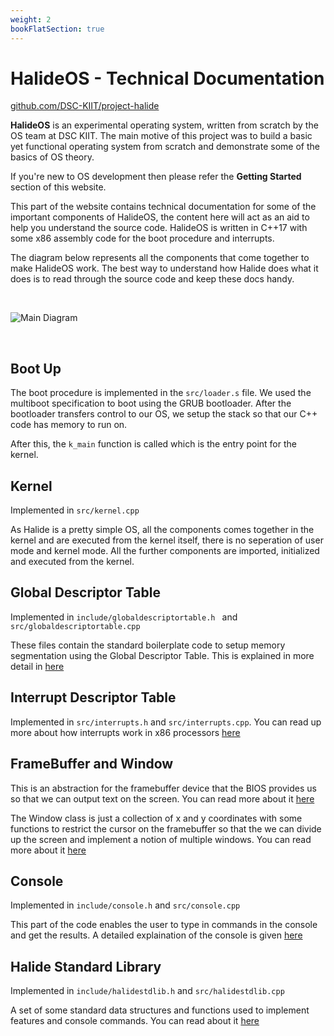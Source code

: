 ```yaml
---
weight: 2
bookFlatSection: true
---
```


# HalideOS - Technical Documentation

[github.com/DSC-KIIT/project-halide](https://github.com/DSC-KIIT/project-halide)

**HalideOS** is an experimental operating system, written from scratch by the OS team at DSC KIIT. The main motive of this
project was to build a basic yet functional operating system from scratch and demonstrate some of the basics of OS theory. 

If you're new to OS development then please refer the **Getting Started** section of this website.

This part of the website contains technical documentation for some of the important components of HalideOS, the content here 
will act as an aid to help you understand the source code. HalideOS is written in C++17 with some x86 assembly code for the boot procedure and interrupts.

The diagram below represents all the components that come together to make HalideOS work. The best way to understand how Halide does what it does is to read through the source code and keep these docs handy.

<br>

![Main Diagram](/project-halide-website/diagram.png)

<br>

## Boot Up

The boot procedure is implemented in the `src/loader.s` file. We used the multiboot specification to boot using the GRUB bootloader. 
After the bootloader transfers control to our OS, we setup the stack so that our C++ code has memory to run on. 

After this, the `k_main` function is called which is the entry point for the kernel.


## Kernel

Implemented in `src/kernel.cpp`

As Halide is a pretty simple OS, all the components comes together in the kernel and are executed from the kernel itself, there is no seperation of user mode and kernel mode. All the further components are imported, initialized and executed from the kernel.

## Global Descriptor Table

Implemented in `include/globaldescriptortable.h `  and `src/globaldescriptortable.cpp`

These files contain the standard boilerplate code to setup memory segmentation using the Global Descriptor Table. This is explained in more detail in [here](https://littleosbook.github.io/#segmentation)


## Interrupt Descriptor Table

Implemented in `src/interrupts.h` and `src/interrupts.cpp`. You can read up more about how interrupts work in x86 processors [here](https://littleosbook.github.io/#interrupts-and-input)


## FrameBuffer and Window

This is an abstraction for the framebuffer device that the BIOS provides us so that we can output text on the screen. You can read more about it [here](./Frame%20Buffer.md)

The Window class is just a collection of x and y coordinates with some functions to restrict the cursor on the framebuffer so that the we can divide up the screen and implement a notion of multiple windows. You can read more about it [here](./Windows.md)


## Console

Implemented in `include/console.h` and `src/console.cpp`

This part of the code enables the user to type in commands in the console and get the results. A detailed explaination of the 
console is given [here](./Console.md)


## Halide Standard Library

Implemented in `include/halidestdlib.h` and `src/halidestdlib.cpp`

A set of some standard data structures and functions used to implement features and console commands. You can read about it
[here](./Standard%20Library.md)
